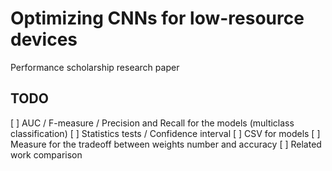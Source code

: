 # Optimizing CNNs for low-resource devices

Performance scholarship research paper

## TODO
[ ] AUC / F-measure / Precision and Recall for the models (multiclass classification)
[ ] Statistics tests / Confidence interval
[ ] CSV for models
[ ] Measure for the tradeoff between weights number and accuracy
[ ] Related work comparison
